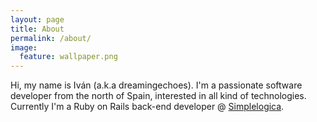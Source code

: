 ```yaml
---
layout: page
title: About
permalink: /about/
image:
  feature: wallpaper.png
---
```


Hi, my name is Iván (a.k.a dreamingechoes). I'm a passionate software developer from the north of Spain, interested in all kind of technologies. Currently I'm a Ruby on Rails back-end developer @ [Simplelogica](http://simplelogica.net/).

